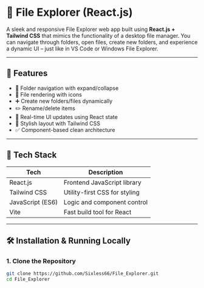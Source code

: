 # 📁 File Explorer (React.js)

A sleek and responsive File Explorer web app built using **React.js + Tailwind CSS** that mimics the functionality of a desktop file manager. You can navigate through folders, open files, create new folders, and experience a dynamic UI – just like in VS Code or Windows File Explorer.

---

## 🚀 Features

- 📂 Folder navigation with expand/collapse
- 📄 File rendering with icons
- ➕ Create new folders/files dynamically
- ✏️ Rename/delete items
- 🔄 Real-time UI updates using React state
- 🎨 Stylish layout with Tailwind CSS
- ✅ Component-based clean architecture

---

## 🧰 Tech Stack

| Tech             | Description                        |
|------------------|------------------------------------|
| React.js         | Frontend JavaScript library        |
| Tailwind CSS     | Utility-first CSS for styling      |
| JavaScript (ES6) | Logic and component control        |
| Vite             | Fast build tool for React          |

---


## 🛠️ Installation & Running Locally

### 1. Clone the Repository
```bash
git clone https://github.com/Sixless66/File_Explorer.git
cd File_Explorer
